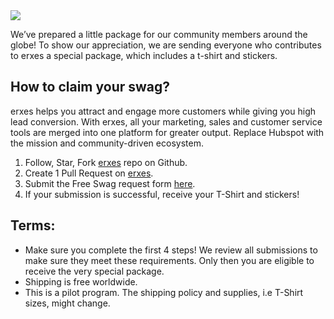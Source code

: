 <img src="https://erxes.io/static/images/swag.gif">

We’ve prepared a little package for our community members around the globe! To show our appreciation, we are sending everyone who contributes to erxes a special package, which includes a t-shirt and stickers.

## How to claim your swag?

erxes helps you attract and engage more customers while giving you high lead conversion. With erxes, all your marketing, sales and customer service tools are merged into one platform for greater output. Replace Hubspot with the mission and community-driven ecosystem.

1) Follow, Star, Fork <a href="https://github.com/erxes/erxes">erxes</a> repo on Github.
2) Create 1 Pull Request on <a href="https://github.com/erxes/erxes">erxes</a>.
3) Submit the Free Swag request form <a href="https://github.com/erxes/erxes">here</a>.
4) If your submission is successful, receive your T-Shirt and stickers!  

## Terms:

* Make sure you complete the first 4 steps! We review all submissions to make sure they meet these requirements. Only then you are eligible to receive the very special package.
* Shipping is free worldwide.
* This is a pilot program. The shipping policy and supplies, i.e T-Shirt sizes, might change.
